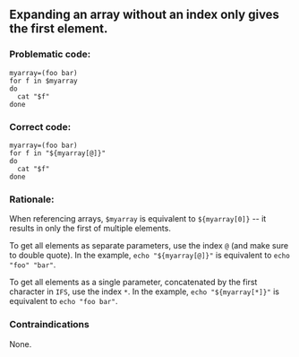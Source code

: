 ## Expanding an array without an index only gives the first element.

### Problematic code:

    myarray=(foo bar)
    for f in $myarray
    do
      cat "$f"
    done

### Correct code:

    myarray=(foo bar)
    for f in "${myarray[@]}"
    do
      cat "$f"
    done

### Rationale:

When referencing arrays, `$myarray` is equivalent to `${myarray[0]}` -- it results in only the first of multiple elements.

To get all elements as separate parameters, use the index `@` (and make sure to double quote). In the example, `echo "${myarray[@]}"` is equivalent to `echo "foo" "bar"`.

To get all elements as a single parameter, concatenated by the first character in `IFS`, use the index `*`. In the example, `echo "${myarray[*]}"` is equivalent to `echo "foo bar"`.

### Contraindications

None. 